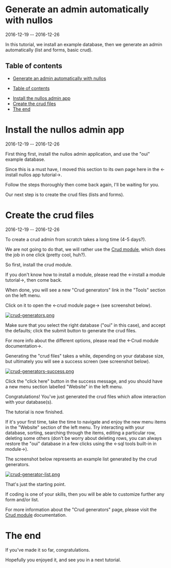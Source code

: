 Generate an admin automatically with nullos
====================================
2016-12-19 -- 2016-12-26



In this tutorial, we install an example database, then we generate an 
admin automatically (list and forms, basic crud).


Table of contents
---------------------
- [Generate an admin automatically with nullos](#generate-an-admin-automatically-with-nullos)
 * [Table of contents](#table-of-contents)
- [Install the nullos admin app](#install-the-nullos-admin-app)
- [Create the crud files](#create-the-crud-files)
- [The end](#the-end)


Install the nullos admin app
==============================
2016-12-19 -- 2016-12-26

First thing first, install the nullos admin application, and use the "oui" example database.

Since this is a must have, I moved this section to its own page here in the <-install nullos app tutorial->.

Follow the steps thoroughly then come back again, I'll be waiting for you.


Our next step is to create the crud files (lists and forms).



Create the crud files
========================
2016-12-19 -- 2016-12-26


To create a crud admin from scratch takes a long time (4-5 days?).
 
We are not going to do that, we will rather use the [Crud module](https://github.com/lingtalfi/nullos-admin/tree/master/doc/modules/crud-module.md), which does the job in one click (pretty cool, huh?).


So first, install the crud module.

If you don't know how to install a module, please read the <-install a module tutorial->, then come back.

When done, you will see a new "Crud generators" link in the "Tools" section on the left menu.

Click on it to open the <-crud module page-> (see screenshot below).

 
[![crud-generators.png](https://s19.postimg.org/n207owpur/crud_generators.png)](https://postimg.org/image/sdf49mbxb/)

Make sure that you select the right database ("oui" in this case), and accept the defaults; click the submit button
to generate the crud files.

For more info about the different options, please read the <-Crud module documentation->.
 
 
Generating the "crud files" takes a while, depending on your database size, but ultimately you will 
see a success screen (see screenshot below).

[![crud-generators-success.png](https://s19.postimg.org/jtr4y4e77/crud_generators_success.png)](https://postimg.org/image/nq4gu3z6n/)


Click the "click here" button in the success message, and you should have a new menu section labelled 
"Website" in the left menu.

Congratulations! You've just generated the crud files which allow interaction with your database(s).

The tutorial is now finished. 


If it's your first time, take the time to navigate and enjoy the new menu items in the "Website" section 
of the left menu. Try interacting with your database, sorting, searching through the items, editing
a particular row, deleting some others (don't be worry about deleting rows, you can always restore the
"oui" database in a few clicks using the <-sql tools built-in in module->).

 
The screenshot below represents an example list generated by the crud generators.

[![crud-generator-list.png](https://s19.postimg.org/9v66bn4rn/crud_generator_list.png)](https://postimg.org/image/khzzh2cwv/)


That's just the starting point.

If coding is one of your skills, then you will be able to customize further any form and/or list.

For more information about the "Crud generators" page, please visit the [Crud module](https://github.com/lingtalfi/nullos-admin/tree/master/doc/modules/crud-module.md) documentation.




The end
============

If you've made it so far, congratulations.

Hopefully you enjoyed it, and see you in a next tutorial.























